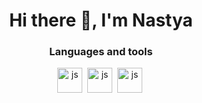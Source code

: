 
<div id="header" align="center">
  <h1>Hi there 👋, I'm Nastya</h1>

  <h3>Languages and tools</h3>
<img src="https://cdn.jsdelivr.net/gh/devicons/devicon@latest/icons/python/python-original.svg"
  title="js" width="40" height="40"/>&nbsp;
<img src="https://cdn.jsdelivr.net/gh/devicons/devicon@latest/icons/tortoisegit/tortoisegit-original.svg" title="js" width="40" height="40"/>&nbsp;
<img src="https://cdn.jsdelivr.net/gh/devicons/devicon@latest/icons/rabbitmq/rabbitmq-original-wordmark.svg" title="js" width="40" height="40"/>&nbsp;
          
          
          
          
<!--
**Katyzina/katyzina** is a ✨ _special_ ✨ repository because its `README.md` (this file) appears on your GitHub profile.


